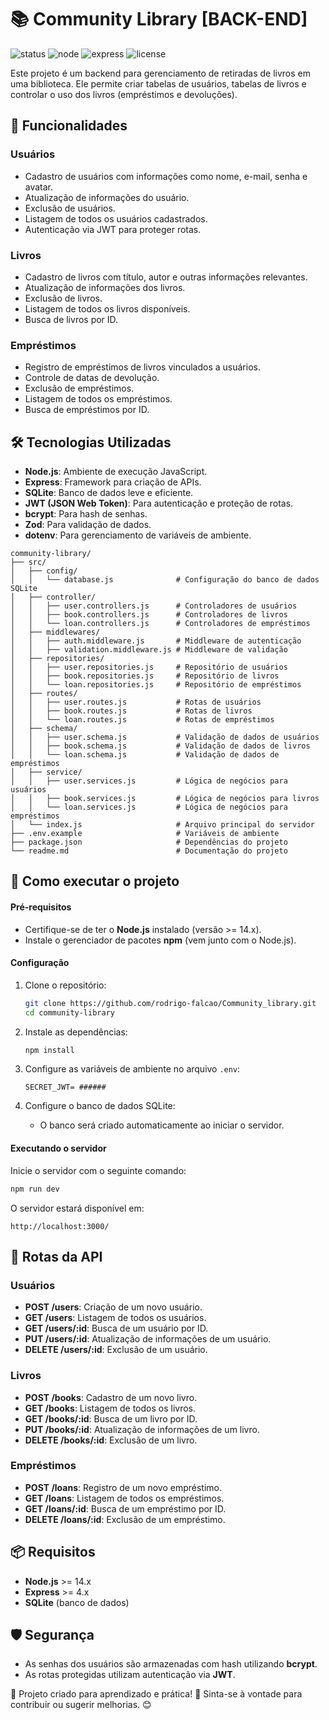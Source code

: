 # 📚 Community Library [BACK-END] 

![status](https://img.shields.io/badge/status-finalizado-green)
![node](https://img.shields.io/badge/node-%3E%3D14.x-green)
![express](https://img.shields.io/badge/express-%5E4.x-blue)
![license](https://img.shields.io/badge/license-MIT-blue)

Este projeto é um backend para gerenciamento de retiradas de livros em uma biblioteca. Ele permite criar tabelas de usuários, tabelas de livros e controlar o uso dos livros (empréstimos e devoluções).

## 📌 Funcionalidades

### **Usuários**
- Cadastro de usuários com informações como nome, e-mail, senha e avatar.
- Atualização de informações do usuário.
- Exclusão de usuários.
- Listagem de todos os usuários cadastrados.
- Autenticação via JWT para proteger rotas.

### **Livros**
- Cadastro de livros com título, autor e outras informações relevantes.
- Atualização de informações dos livros.
- Exclusão de livros.
- Listagem de todos os livros disponíveis.
- Busca de livros por ID.

### **Empréstimos**
- Registro de empréstimos de livros vinculados a usuários.
- Controle de datas de devolução.
- Exclusão de empréstimos.
- Listagem de todos os empréstimos.
- Busca de empréstimos por ID.


## 🛠️ Tecnologias Utilizadas

- **Node.js**: Ambiente de execução JavaScript.
- **Express**: Framework para criação de APIs.
- **SQLite**: Banco de dados leve e eficiente.
- **JWT (JSON Web Token)**: Para autenticação e proteção de rotas.
- **bcrypt**: Para hash de senhas.
- **Zod**: Para validação de dados.
- **dotenv**: Para gerenciamento de variáveis de ambiente.

```
community-library/
├── src/
│   ├── config/
│   │   └── database.js              # Configuração do banco de dados SQLite
│   ├── controller/
│   │   ├── user.controllers.js      # Controladores de usuários
│   │   ├── book.controllers.js      # Controladores de livros
│   │   └── loan.controllers.js      # Controladores de empréstimos
│   ├── middlewares/
│   │   ├── auth.middleware.js       # Middleware de autenticação
│   │   ├── validation.middleware.js # Middleware de validação
│   ├── repositories/
│   │   ├── user.repositories.js     # Repositório de usuários
│   │   ├── book.repositories.js     # Repositório de livros
│   │   └── loan.repositories.js     # Repositório de empréstimos
│   ├── routes/
│   │   ├── user.routes.js           # Rotas de usuários
│   │   ├── book.routes.js           # Rotas de livros
│   │   └── loan.routes.js           # Rotas de empréstimos
│   ├── schema/
│   │   ├── user.schema.js           # Validação de dados de usuários
│   │   ├── book.schema.js           # Validação de dados de livros
│   │   └── loan.schema.js           # Validação de dados de empréstimos
│   ├── service/
│   │   ├── user.services.js         # Lógica de negócios para usuários
│   │   ├── book.services.js         # Lógica de negócios para livros
│   │   └── loan.services.js         # Lógica de negócios para empréstimos
│   └── index.js                     # Arquivo principal do servidor
├── .env.example                     # Variáveis de ambiente
├── package.json                     # Dependências do projeto
└── readme.md                        # Documentação do projeto
```

## 🧭 Como executar o projeto

#### **Pré-requisitos**
- Certifique-se de ter o **Node.js** instalado (versão >= 14.x).
- Instale o gerenciador de pacotes **npm** (vem junto com o Node.js).

#### **Configuração**
1. Clone o repositório:
   ```bash
   git clone https://github.com/rodrigo-falcao/Community_library.git
   cd community-library
   ```

2. Instale as dependências:
   ```bash
   npm install
   ```

3. Configure as variáveis de ambiente no arquivo `.env`:
   ```env
   SECRET_JWT= ######
   ```

4. Configure o banco de dados SQLite:
   - O banco será criado automaticamente ao iniciar o servidor.

#### **Executando o servidor**
Inicie o servidor com o seguinte comando:
```bash
npm run dev
```

O servidor estará disponível em:
```
http://localhost:3000/
```

## 🔗 Rotas da API

### **Usuários**
- **POST /users**: Criação de um novo usuário.
- **GET /users**: Listagem de todos os usuários.
- **GET /users/:id**: Busca de um usuário por ID.
- **PUT /users/:id**: Atualização de informações de um usuário.
- **DELETE /users/:id**: Exclusão de um usuário.

### **Livros**
- **POST /books**: Cadastro de um novo livro.
- **GET /books**: Listagem de todos os livros.
- **GET /books/:id**: Busca de um livro por ID.
- **PUT /books/:id**: Atualização de informações de um livro.
- **DELETE /books/:id**: Exclusão de um livro.

### **Empréstimos**
- **POST /loans**: Registro de um novo empréstimo.
- **GET /loans**: Listagem de todos os empréstimos.
- **GET /loans/:id**: Busca de um empréstimo por ID.
- **DELETE /loans/:id**: Exclusão de um empréstimo.

## 📦 Requisitos

- **Node.js** >= 14.x
- **Express** >= 4.x
- **SQLite** (banco de dados)

## 🛡️ Segurança
- As senhas dos usuários são armazenadas com hash utilizando **bcrypt**.
- As rotas protegidas utilizam autenticação via **JWT**.

🔹 Projeto criado para aprendizado e prática! 🚀 Sinta-se à vontade para contribuir ou sugerir melhorias. 😊